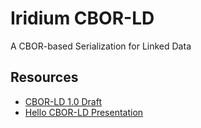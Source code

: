# Iridium CBOR-LD
A CBOR-based Serialization for Linked Data

## Resources

* [CBOR-LD 1.0 Draft](https://digitalbazaar.github.io/cbor-ld-spec/)
* [Hello CBOR-LD Presentation](https://docs.google.com/presentation/d/1ksh-gUdjJJwDpdleasvs9aRXEmeRvqhkVWqeitx5ZAE/edit?usp=sharing)
